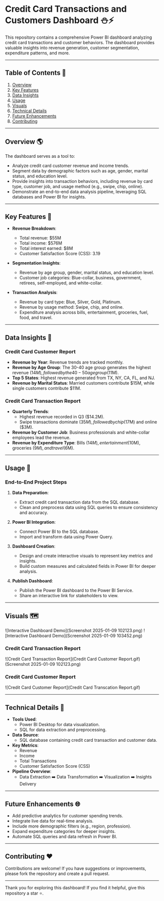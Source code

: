 # Credit Card Transactions and Customers Dashboard ⛄️⚡

This repository contains a comprehensive Power BI dashboard analyzing credit card transactions and customer behaviors. The dashboard provides valuable insights into revenue generation, customer segmentation, expenditure patterns, and more.

---

## Table of Contents 🔀
1. [Overview](#overview)
2. [Key Features](#key-features)
3. [Data Insights](#data-insights)
4. [Usage](#usage)
5. [Visuals](#visuals)
6. [Technical Details](#technical-details)
7. [Future Enhancements](#future-enhancements)
8. [Contributing](#contributing)

---

## Overview 🌎

The dashboard serves as a tool to:
- Analyze credit card customer revenue and income trends.
- Segment data by demographic factors such as age, gender, marital status, and education level.
- Provide insights into transaction behaviors, including revenue by card type, customer job, and usage method (e.g., swipe, chip, online).
- Demonstrate an end-to-end data analysis pipeline, leveraging SQL databases and Power BI for insights.


---

## Key Features 🌟

- **Revenue Breakdown**:
  - Total revenue: $55M
  - Total income: $576M
  - Total interest earned: $8M
  - Customer Satisfaction Score (CSS): 3.19

- **Segmentation Insights**:
  - Revenue by age group, gender, marital status, and education level.
  - Customer job categories: Blue-collar, business, government, retirees, self-employed, and white-collar.

- **Transaction Analysis**:
  - Revenue by card type: Blue, Silver, Gold, Platinum.
  - Revenue by usage method: Swipe, chip, and online.
  - Expenditure analysis across bills, entertainment, groceries, fuel, food, and travel.

---

## Data Insights 🔎

### Credit Card Customer Report
- **Revenue by Year**: Revenue trends are tracked monthly.
- **Revenue by Age Group**: The 30-40 age group generates the highest revenue ($14M), followed by the 40-50 age group ($11M).
- **Top 5 States**: Highest revenue generated from TX, NY, CA, FL, and NJ.
- **Revenue by Marital Status**: Married customers contribute $15M, while single customers contribute $11M.

### Credit Card Transaction Report
- **Quarterly Trends**:
  - Highest revenue recorded in Q3 ($14.2M).
  - Swipe transactions dominate ($35M), followed by chip ($17M) and online ($3M).
- **Revenue by Customer Job**: Business professionals and white-collar employees lead the revenue.
- **Revenue by Expenditure Type**: Bills ($14M), entertainment ($10M), groceries ($9M), and travel ($6M).

---

## Usage 🔧

### End-to-End Project Steps

1. **Data Preparation**:
   - Extract credit card transaction data from the SQL database.
   - Clean and preprocess data using SQL queries to ensure consistency and accuracy.

2. **Power BI Integration**:
   - Connect Power BI to the SQL database.
   - Import and transform data using Power Query.

3. **Dashboard Creation**:
   - Design and create interactive visuals to represent key metrics and insights.
   - Build custom measures and calculated fields in Power BI for deeper analysis.

4. **Publish Dashboard**:
   - Publish the Power BI dashboard to the Power BI Service.
   - Share an interactive link for stakeholders to view.

---

## Visuals 🗺️

![Interactive Dashboard Demo](Screenshot 2025-01-09 102123.png)
![Interactive Dashboard Demo](Screenshot 2025-01-09 103452.png)

### Credit Card Transaction Report
![Credit Card Transaction Report](Credit Card Customer Report.gif)
(Screenshot 2025-01-09 102123.png)

### Credit Card Customer Report
![Credit Card Customer Report](Credit Card Transcation Report.gif)

---

## Technical Details 🧬

- **Tools Used**:
  - Power BI Desktop for data visualization.
  - SQL for data extraction and preprocessing.
- **Data Source**:
  - SQL database containing credit card transaction and customer data.
- **Key Metrics**:
  - Revenue
  - Income
  - Total Transactions
  - Customer Satisfaction Score (CSS)
- **Pipeline Overview**:
  - Data Extraction ➡️ Data Transformation ➡️ Visualization ➡️ Insights Delivery

---

## Future Enhancements 🌐

- Add predictive analytics for customer spending trends.
- Integrate live data for real-time analysis.
- Include more demographic filters (e.g., region, profession).
- Expand expenditure categories for deeper insights.
- Automate SQL queries and data refresh in Power BI.

---

## Contributing ❤️

Contributions are welcome! If you have suggestions or improvements, please fork the repository and create a pull request.

---

Thank you for exploring this dashboard! If you find it helpful, give this repository a star ⭐.

